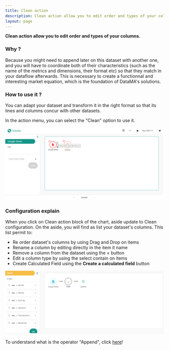 ```yaml
---
title: Clean action
description: Clean action allow you to edit order and types of your columns.
layout: page
---
```


**Clean action allow you to edit order and types of your columns.**

### Why ?

Because you might need to append later on this dataset with another one, and you will have to coordinate both of their characteristics (such as the name of the metrics and dimensions, their format etc) so that they match in your dataflow afterwards. This is necessary to create a functionnal and interesting market equation, which is the foundation of DataMA's solutions.


### How to use it ?

You can adapt your dataset and transform it in the right format so that its lines and columns concur with other datasets.

In the action menu, you can select the "Clean" option to use it.

![image](images/Cleanstep1.png)

### Configuration explain

When you click on Clean action block of the chart, aside update to Clean configuration.
On the aside, you will find as list your dataset's columns. This list permit to:
- Re order dataset's columns by using Drag and Drop on items
- Rename a column by editing directly in the item it name
- Remove a column from the dataset using the &times; button
- Edit a column type by using the select contain on items
- Create Calculated Field using the **Create a calculated field** button

![image](images/Cleanstep3.png)

To understand what is the operator "Append", click [here]({{site.url}}/{{site.baseurl}}/prep/aside/actions/Append.html)!
